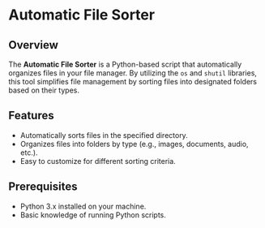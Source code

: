 # Automatic File Sorter

## Overview

The **Automatic File Sorter** is a Python-based script that automatically organizes files in your file manager. By utilizing the `os` and `shutil` libraries, this tool simplifies file management by sorting files into designated folders based on their types.

## Features

- Automatically sorts files in the specified directory.
- Organizes files into folders by type (e.g., images, documents, audio, etc.).
- Easy to customize for different sorting criteria.

## Prerequisites

- Python 3.x installed on your machine.
- Basic knowledge of running Python scripts.

